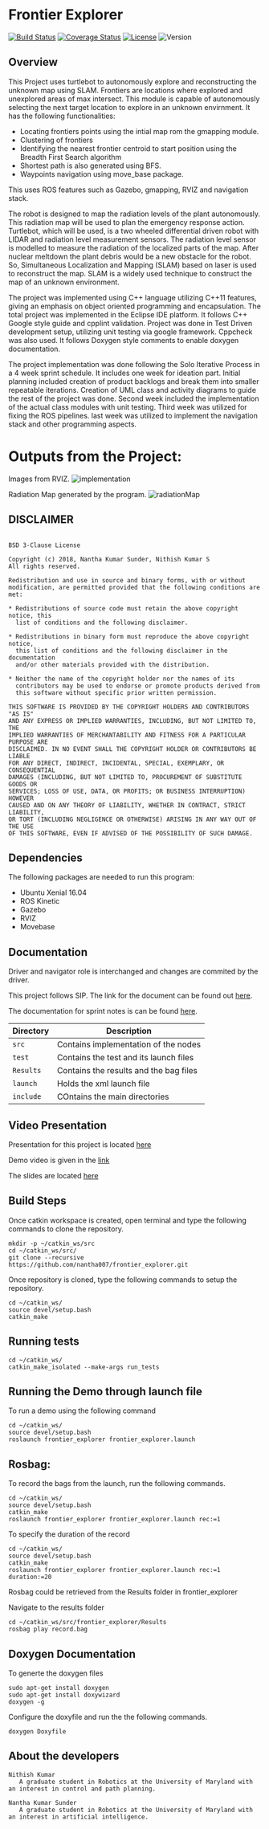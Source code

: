 # Frontier Explorer

[![Build Status](https://travis-ci.org/nantha007/frontierExplorer.svg?branch=master)](https://travis-ci.org/nantha007/frontierExplorer)
[![Coverage Status](https://coveralls.io/repos/github/nantha007/frontierExplorer/badge.svg?branch=master)](https://coveralls.io/github/nantha007/frontierExplorer?branch=master)
[![License](https://img.shields.io/badge/License-BSD%203--Clause-blue.svg)](https://opensource.org/licenses/BSD-3-Clause)
![Version](https://img.shields.io/badge/version-0.1-orange.svg)


## Overview

This Project uses turtlebot to autonomously explore and reconstructing the unknown map using SLAM. Frontiers are locations where explored and unexplored areas of max intersect. This module is capable of autonomously selecting the next target location to explore in an unknown envirnment. It has the following functionalities:

 - Locating frontiers points using the intial map rom the gmapping module. 
 - Clustering of frontiers 
 - Identifying the nearest frontier centroid to start position using the Breadth First Search algorithm
 - Shortest path is also generated using BFS. 
 - Waypoints navigation using move_base package.

This uses ROS features such as Gazebo, gmapping, RVIZ and navigation stack.

The robot is designed to map the radiation levels of the plant autonomously. This radiation map will be used to plan the emergency response action. Turtlebot, which will be used, is a two wheeled differential driven robot with LIDAR and radiation level measurement sensors. The radiation level sensor is modelled to measure the radiation of the localized parts of the map. After nuclear meltdown the plant debris would be a new obstacle for the robot. So, Simultaneous Localization and Mapping (SLAM) based on laser is used to reconstruct the map. SLAM is a widely used technique to construct the map of an unknown environment.

The project was implemented using C++ language utilizing C++11 features, giving an emphasis on object oriented programming and encapsulation. The total project was implemented in the Eclipse IDE platform. It follows C++  Google style guide and cpplint validation.  Project was done in Test Driven development setup, utilizing unit testing via google framework. Cppcheck was also used. It follows Doxygen style comments to enable doxygen documentation.

The project implementation was done following the Solo Iterative Process in a 4 week sprint schedule. It includes one week for ideation part. Initial planning included creation of product backlogs and break them into smaller repeatable iterations. Creation of UML class and activity diagrams to guide the rest of the project was done. Second week included the implementation of the actual class modules with unit testing. Third week was utilized for fixing the ROS pipelines. last week was utilized to implement the navigation stack and other programming aspects. 


# Outputs from the Project:     

Images from RVIZ.
![implementation](results/rviz_screenshot.png)

Radiation Map generated by the program.
![radiationMap](results/radiationMap.ppm)

## DISCLAIMER

```

BSD 3-Clause License

Copyright (c) 2018, Nantha Kumar Sunder, Nithish Kumar S
All rights reserved.

Redistribution and use in source and binary forms, with or without
modification, are permitted provided that the following conditions are met:

* Redistributions of source code must retain the above copyright notice, this
  list of conditions and the following disclaimer.

* Redistributions in binary form must reproduce the above copyright notice,
  this list of conditions and the following disclaimer in the documentation
  and/or other materials provided with the distribution.

* Neither the name of the copyright holder nor the names of its
  contributors may be used to endorse or promote products derived from
  this software without specific prior written permission.

THIS SOFTWARE IS PROVIDED BY THE COPYRIGHT HOLDERS AND CONTRIBUTORS "AS IS"
AND ANY EXPRESS OR IMPLIED WARRANTIES, INCLUDING, BUT NOT LIMITED TO, THE
IMPLIED WARRANTIES OF MERCHANTABILITY AND FITNESS FOR A PARTICULAR PURPOSE ARE
DISCLAIMED. IN NO EVENT SHALL THE COPYRIGHT HOLDER OR CONTRIBUTORS BE LIABLE
FOR ANY DIRECT, INDIRECT, INCIDENTAL, SPECIAL, EXEMPLARY, OR CONSEQUENTIAL
DAMAGES (INCLUDING, BUT NOT LIMITED TO, PROCUREMENT OF SUBSTITUTE GOODS OR
SERVICES; LOSS OF USE, DATA, OR PROFITS; OR BUSINESS INTERRUPTION) HOWEVER
CAUSED AND ON ANY THEORY OF LIABILITY, WHETHER IN CONTRACT, STRICT LIABILITY,
OR TORT (INCLUDING NEGLIGENCE OR OTHERWISE) ARISING IN ANY WAY OUT OF THE USE
OF THIS SOFTWARE, EVEN IF ADVISED OF THE POSSIBILITY OF SUCH DAMAGE.

```


## Dependencies

The following packages are needed to run this program:
* Ubuntu Xenial 16.04
* ROS Kinetic
* Gazebo
* RVIZ
* Movebase

## Documentation

Driver and navigator role is interchanged and changes are commited by the driver.

This project follows SIP. The link for the document can be found out [here](https://docs.google.com/spreadsheets/d/1-KtADCIqD6HAsYGd68oA5P-hs-cmr5l4iTkNGygmUoM/edit?usp=sharing).

The documentation for sprint notes is can be found [here](https://docs.google.com/document/d/1QWXToDZXNtXEsLOP8cRoNLw7FY7OOFWPk1sTGDPnR8Q/edit?usp=sharing).


| Directory | Description 			    |
| --------- | ------------------------------------- |
| `src`	    | Contains implementation of the nodes  |
| `test`    | Contains the test and its launch files|
| `Results` | Contains the results and the bag files|
| `launch`  | Holds the xml launch file 	    |
| `include` | COntains the main directories	    |

## Video Presentation


Presentation for this project is located [here](https://www.youtube.com/watch?v=THAeQakLQrc&feature=youtu.be)

Demo video is given in the [link](https://www.youtube.com/watch?v=ACJJnuRcp5Y&feature=youtu.be)

The slides are located [here](https://docs.google.com/presentation/d/14KfzKAAOaCnO9oXEOQXYbF7evEDhl4hNOdRAuDw2pPU/edit?usp=sharing)
## Build Steps

Once catkin workspace is created, open terminal and type the following commands to clone the repository.

```
mkdir -p ~/catkin_ws/src
cd ~/catkin_ws/src/
git clone --recursive https://github.com/nantha007/frontier_explorer.git
```

Once repository is cloned, type the following commands to setup the repository.

```
cd ~/catkin_ws/
source devel/setup.bash
catkin_make
```

## Running tests

```
cd ~/catkin_ws/
catkin_make_isolated --make-args run_tests 
```

## Running the Demo through launch file

To run a demo using the following command

```
cd ~/catkin_ws/
source devel/setup.bash
roslaunch frontier_explorer frontier_explorer.launch
```


## Rosbag:

To record the bags from the launch, run the following commands.

```
cd ~/catkin_ws/
source devel/setup.bash
catkin_make
roslaunch frontier_explorer frontier_explorer.launch rec:=1 
```

To specify the duration of the record

```
cd ~/catkin_ws/
source devel/setup.bash
catkin_make
roslaunch frontier_explorer frontier_explorer.launch rec:=1 duration:=20
```

Rosbag could be retrieved from the Results folder in frontier_explorer

Navigate to the results folder
```
cd ~/catkin_ws/src/frontier_explorer/Results
rosbag play record.bag
```

## Doxygen Documentation  

To generte the doxygen files

```
sudo apt-get install doxygen
sudo apt-get install doxywizard
doxygen -g
```

Configure the doxyfile and run the the following commands.
```
doxygen Doxyfile
```
## About the developers
```
Nithish Kumar
   A graduate student in Robotics at the University of Maryland with an interest in control and path planning.

Nantha Kumar Sunder
   A graduate student in Robotics at the University of Maryland with an interest in artificial intelligence.
```




